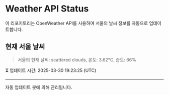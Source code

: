 
# Weather API Status

이 리포지토리는 OpenWeather API를 사용하여 서울의 날씨 정보를 자동으로 업데이트합니다.

## 현재 서울 날씨
> 서울의 현재 날씨: scattered clouds, 온도: 3.62°C, 습도: 66%

⏳ 업데이트 시간: 2025-03-30 19:23:25 (UTC)

---
자동 업데이트 봇에 의해 관리됩니다.
